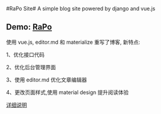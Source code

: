 #RaPo Site#
A simple blog site powered by django and vue.js

Demo: [RaPo][1]
---

使用 vue.js, editor.md 和 materialize 重写了博客, 新特点:

1、优化接口代码 

2、优化后台管理界面 

3、使用 editor.md 优化文章编辑器

4、更改页面样式,使用 material design 提升阅读体验

[详细说明][2]

[1]: https://www.rapospectre.com
[2]: https://www.rapospectre.com/blog/blog-update-verison-3

